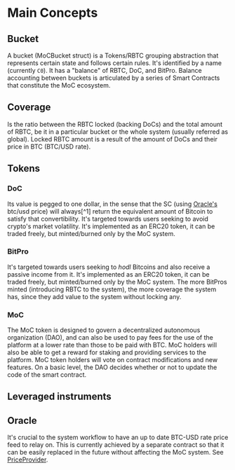 # Main Concepts

## Bucket

A bucket (MoCBucket struct) is a Tokens/RBTC grouping abstraction that represents certain state and follows certain rules.
It's identified by a name (currently `C0`).
It has a "balance" of RBTC, DoC, and BitPro.
Balance accounting between buckets is articulated by a series of Smart Contracts that constitute the MoC ecosystem.

## Coverage

Is the ratio between the RBTC locked (backing DoCs) and the total amount of RBTC, be it in a particular bucket or the whole system (usually referred as global).
Locked RBTC amount is a result of the amount of DoCs and their price in BTC (BTC/USD rate).

## Tokens

### DoC

Its value is pegged to one dollar, in the sense that the SC (using [Oracle's](main-concepts.md#oracle) btc/usd price) will always[^1] return the equivalent amount of Bitcoin to satisfy that convertibility. It's targeted towards users seeking to avoid crypto's market volatility.
It's implemented as an ERC20 token, it can be traded freely, but minted/burned only by the MoC system.

### BitPro

It's targeted towards users seeking to _hodl_ Bitcoins and also receive a passive income from it. It's implemented as an ERC20 token, it can be traded freely, but minted/burned only by the MoC system. The more BitPros minted (introducing RBTC to the system), the more coverage the system has, since they add value to the system without locking any.

### MoC

The MoC token is designed to govern a decentralized autonomous organization (DAO), and can also be used to pay fees for the use of the platform at a lower rate than those to be paid with BTC. MoC holders will also be able to get a reward for staking and providing services to the platform. MoC token holders will vote on contract modifications and new features. On a basic level, the DAO decides whether or not to update the code of the smart contract.

## Leveraged instruments

## Oracle

It's crucial to the system workflow to have an up to date BTC-USD rate price feed to relay on. This is currently achieved by a separate contract so that it can be easily replaced in the future without affecting the MoC system. See [PriceProvider](priceprovider.md).
